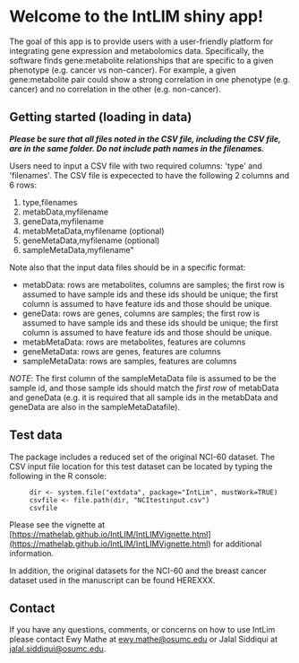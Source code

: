 # Welcome to the IntLIM shiny app!

The goal of this app is to provide users with a user-friendly platform for integrating gene expression and metabolomics data.  Specifically, the software finds gene:metabolite relationships that are specific to a given phenotype (e.g. cancer vs non-cancer). For example, a given gene:metabolite pair could show a strong correlation in one phenotype (e.g. cancer) and no correlation in the other (e.g. non-cancer). 

## Getting started (loading in data)

__*Please be sure that all files noted in the CSV file, including the CSV file, are in the same folder. Do not include path names in the filenames.*__

Users need to input a CSV file with two required columns: 'type' and 'filenames'.
The CSV file is expecected to have the following 2 columns and 6 rows:
1. type,filenames
2. metabData,myfilename
3. geneData,myfilename
4. metabMetaData,myfilename (optional)
5. geneMetaData,myfilename (optional)
6. sampleMetaData,myfilename"

Note also that the input data files should be in a specific format:
- metabData: rows are metabolites, columns are samples; the first row is assumed to have sample ids and these ids should be unique; the first column is assumed to have feature ids and those should be unique.
- geneData: rows are genes, columns are samples; the first row is assumed to have sample ids and these ids should be unique; the first column is assumed to have feature ids and those should be unique.
- metabMetaData: rows are metabolites, features are columns
- geneMetaData: rows are genes, features are columns
- sampleMetaData: rows are samples, features are columns

*NOTE*: The first column of the sampleMetaData file is assumed to be the sample id, and those sample ids should match the *first row* of metabData and geneData (e.g. it is required that all sample ids in the metabData and geneData are also in the sampleMetaDatafile).

## Test data
The package includes a reduced set of the original NCI-60 dataset.  The CSV input file location for this test dataset can be located by typing the following in the R console:
```
     dir <- system.file("extdata", package="IntLim", mustWork=TRUE)
     csvfile <- file.path(dir, "NCItestinput.csv")
     csvfile
```
Please see the vignette at [https://mathelab.github.io/IntLIM/IntLIMVignette.html](https://mathelab.github.io/IntLIM/IntLIMVignette.html) for additional information.

In addition, the original datasets for the NCI-60 and the breast cancer dataset used in the manuscript can be found HEREXXX.

## Contact

If you have any questions, comments, or concerns on how to use IntLim please contact Ewy Mathe at ewy.mathe@osumc.edu or  Jalal Siddiqui at jalal.siddiqui@osumc.edu.
